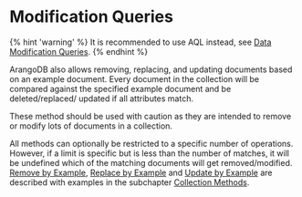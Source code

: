 Modification Queries
====================

{% hint 'warning' %}
It is recommended to use AQL instead, see [Data Modification Queries](../../../../AQL/DataQueries.html#data-modification-queries).
{% endhint %}

ArangoDB also allows removing, replacing, and updating documents based 
on an example document. Every document in the collection will be 
compared against the specified example document and be deleted/replaced/
updated if all attributes match.

These method should be used with caution as they are intended to remove or
modify lots of documents in a collection.

All methods can optionally be restricted to a specific number of operations.
However, if a limit is specific but is less than the number of matches, it
will be undefined which of the matching documents will get removed/modified.
[Remove by Example](../../../DataModeling/Documents/DocumentMethods.md#remove-by-example),
 [Replace by Example](../../../DataModeling/Documents/DocumentMethods.md#replace-by-example) and 
[Update by Example](../../../DataModeling/Documents/DocumentMethods.md#update-by-example)
 are described with examples in the subchapter 
[Collection Methods](../../../DataModeling/Documents/DocumentMethods.md).  